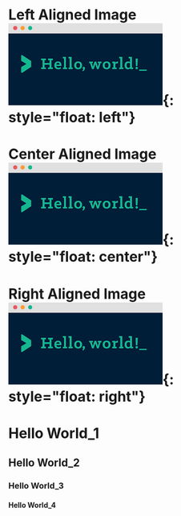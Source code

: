 # Left Aligned Image ![](/images/media/image1.png){: style="float: left"}  

# Center Aligned Image ![](/images/media/image1.png){: style="float: center"}  

# Right Aligned Image ![](/images/media/image1.png){: style="float: right"}  


# Hello World\_1

## Hello World\_2

### Hello World\_3

#### Hello World\_4
